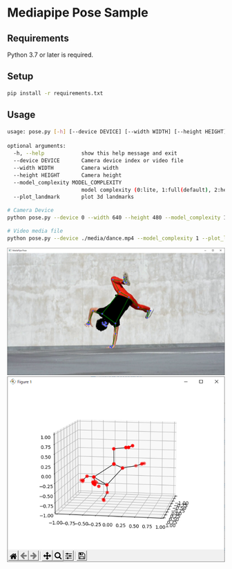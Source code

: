 # Mediapipe Pose Sample

## Requirements

Python 3.7 or later is required.

## Setup

```bash
pip install -r requirements.txt
```

## Usage

```bash
usage: pose.py [-h] [--device DEVICE] [--width WIDTH] [--height HEIGHT] [--model_complexity MODEL_COMPLEXITY] [--plot_landmark]

optional arguments:
  -h, --help            show this help message and exit
  --device DEVICE       Camera device index or video file
  --width WIDTH         Camera width
  --height HEIGHT       Camera height
  --model_complexity MODEL_COMPLEXITY
                        model complexity (0:lite, 1:full(default), 2:heavy)
  --plot_landmark       plot 3d landmarks
```

```bash
# Camera Device
python pose.py --device 0 --width 640 --height 480 --model_complexity 1 --plot_landmark
```

```bash
# Video media file
python pose.py --device ./media/dance.mp4 --model_complexity 1 --plot_landmark
```

![image view](./docs/img/image_view.png)
![3d plot](./docs/img/3d%20plot.png)
